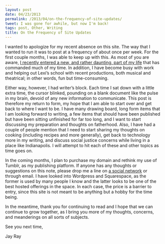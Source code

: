 ```yaml
---
layout: post
date: 04/23/2013
permalink: /2013/04/on-the-frequency-of-site-updates/
tweet: I was gone for awhile, but now I'm back!
tags: post, Other, Writing
title: On the Frequency of Site Updates
---
```


<p>I wanted to apologize for my recent absence on this site. The way that I wanted to run it was to post at a frequency of about once per week. For the first couple months, I was able to keep up with this. As most of you are aware, <a href="/2013/04/with-death-comes-new-life" title="With Death Comes New Life - Engineered Eloquence">I recently entered a new, and rather daunting, part of my life</a> that has commanded much of my time. In addition, I have become busy with work and helping out Lexi&#8217;s school with recent productions, both musical and theatrical; in other words, fun but time-consuming.</p>

<p>Either way, however, I had writer&#8217;s block. Each time I sat down with a little extra time, the cursor blinked, pounding on a blank document like the pulse in my brain, devoid of any new information to communicate. This post is therefore my return to form, my hope that I am able to start over and get back to where I want to be. I have many drawing board, long form items that I am looking forward to writing, a few items that should have been published but have been sitting unfinished for far too long, and I want to start discussing my preparation and thoughts on fatherhood. Also, I have had a couple of people mention that I need to start sharing my thoughts on cooking (including recipes and more generally), get back to technology more in my writing, and discuss social justice concerns while living in a place like Indianapolis. I will attempt to hit each of these and other topics as time goes on.</p>

<p>In the coming months, I plan to purchase my domain and rethink my use of Tumblr, as my publishing platform. If anyone has any thoughts or suggestions on this note, please drop me a line on <a href="http://twitter.com/jayray" title="@JayRay - Twitter (Same on ADN)">a social network</a> or through email. I have looked into Wordpress and Squarespace, as the former is used by many people I know and the latter looks to be one of the best hosted offerings in the space. In each case, the price is a barrier to entry, since this site is not meant to be anything but a hobby for the time being. </p>

<p>In the meantime, thank you for continuing to read and I hope that we can continue to grow together, as I bring you more of my thoughts, concerns, and meanderings on all sorts of subjects.</p>

<p>See you next time,</p>

<p>Jay Ray</p>